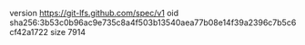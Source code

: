 version https://git-lfs.github.com/spec/v1
oid sha256:3b53c0b96ac9e735c8a4f503b13540aea77b08e14f39a2396c7b5c6cf42a1722
size 7914
